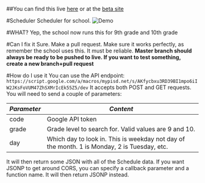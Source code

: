 ##You can find this live [here](tinyurl.com/ahsscheduler) or at the [beta site](liavt.github.io/Scheduler)

#Scheduler
Scheduler for school. 
![Demo](https://github.com/liavt/Scheduler/blob/master/demos/DemoStudent.PNG)

#WHAT?
Yep, the school now runs this for 9th grade and 10th grade

#Can I fix it
Sure. Make a pull request. Make sure it works perfectly, as remember the school uses this. It must be reliable.
**Master branch should always be ready to be pushed to live. If you want to test something, create a new branch+pull request**

#How do I use it
You can use the API endpoint:
`https://script.google.com/a/macros/mypisd.net/s/AKfycbxu3RD39BI1mpo6iIW2JKsFoVUM47ZhSXMrIcEk55Z5/dev`
It accepts both POST and GET requests. You will need to send a couple of parameters:

| *Parameter* 	| *Content*                                                                                   	|
|-------------	|---------------------------------------------------------------------------------------------	|
| code        	| Google API token                                                                            	|
| grade       	| Grade level to search for. Valid values are 9 and 10.                                       	|
| day         	| Which day to look in. This is weekday not day of the month. 1 is Monday, 2 is Tuesday, etc. 	|

It will then return some JSON with all of the Schedule data. If you want JSONP to get around CORS, you can specify a callback parameter and a function name. It will then return JSONP instead.
